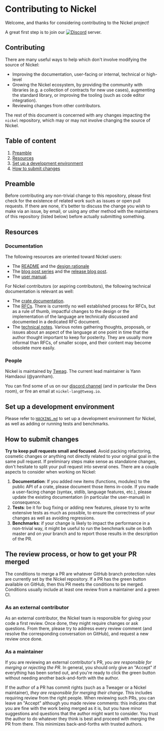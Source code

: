 # Contributing to Nickel

Welcome, and thanks for considering contributing to the Nickel project!

A great first step is to join our
[![Discord](https://img.shields.io/badge/Discord-100000?style=flat&logo=Discord&logoColor=C3C3C3&labelColor=4179DA&color=010101)][discord]
server.

## Contributing

There are many useful ways to help which don't involve modifying the source of
Nickel:

- Improving the documentation, user-facing or internal, technical or high-level
- Growing the Nickel ecosystem, by providing the community with libraries
  (e.g. a collection of contracts for new use cases), augmenting the
  standard library, or improving the tooling (such as code editor integration).
- Reviewing changes from other contributors.

The rest of this document is concerned with any changes impacting the `nickel`
repository, which may or may not involve changing the source of Nickel.

## Table of content

1. [Preamble](#preamble)
1. [Resources](#resources)
1. [Set up a development environment](#set-up-a-development-environment)
1. [How to submit changes](#how-to-submit-changes)

## Preamble

Before contributing any non-trivial change to this repository, please first
check for the existence of related work such as issues or open pull requests. If
there are none, it's better to discuss the change you wish to make via an issue,
by email, or using any other method with the maintainers of this repository
(listed below) before actually submitting something.

## Resources

### Documentation

The following resources are oriented toward Nickel users:

- The [README](./README.md) and the [design rationale](./RATIONALE.md)
- The [blog post series][blog-series] and the [release blog post][blog-release].
- The [user manual][user-manual].

For Nickel contributors (or aspiring contributors), the following technical
documentation is relevant as well:

- The [crate documentation][doc-crate].
- The [RFCs][rfcs]. There is currently no well established process for RFCs, but
  as a rule of thumb, impactful changes to the design or the implementation of
  the language are technically discussed and documented in a dedicated RFC
  document.
- The [technical notes][doc-notes]. Various notes gathering thoughts, proposals,
  or issues about an aspect of the language at one point in time that the author
  thought important to keep for posterity. They are usually more informal than
  RFCs, of smaller scope, and their content may become obsolete more easily.

### People

Nickel is maintained by [Tweag][tweag]. The current lead maintainer is Yann
Hamdaoui (@yannham).

You can find some of us on our [discord channel][nickel-chat] (and in
particular the Devs room), or fire an email at `nickel-lang@tweag.io`.

## Set up a development environment

Please refer to [`HACKING.md`](./HACKING.md) to set up a development environment
for Nickel, as well as adding or running tests and benchmarks.

## How to submit changes

**Try to keep pull requests small and focused**. Avoid packing refactoring,
cosmetic changes or anything not directly related to your original goal in the
same pull request. If preliminary steps make sense as standalone changes, don't
hesitate to split your pull request into several ones. There are a couple
aspects to consider when working on Nickel:

1. **Documentation**: If you added new items (functions, modules) to the public API
   of a crate, please document those items in-code. If you made a user-facing
   change (syntax, stdlib, language features, etc.), please update the existing
   documentation (in particular the user-manual) in consequence.
2. **Tests**: be it for bug fixing or adding new features, please try to write
   extensive tests as much as possible, to ensure the correctness of your
   changes as well as avoiding regressions.
3. **Benchmarks**: if your change is likely to impact the performance in a
   non-trivial way, it might be useful to run the benchmark suite on both master
   and on your branch and to report those results in the description of the PR.

## The review process, or how to get your PR merged

The conditions to merge a PR are whatever GitHub branch protection rules are
currently set by the Nickel repository. If a PR has the green button available
on GitHub, then this PR meets the conditions to be merged. Conditions usually
include at least one review from a maintainer and a green CI.

### As an external contributor

As an external contributor, the Nickel team is responsible for giving your code
a first review. Once done, they might require changes or ask questions. From
there, please try to address every review comment (and resolve the corresponding
conversation on GitHub), and request a new review once done.

### As a maintainer

If you are reviewing an external contributor's PR, _you are responsible for
merging or rejecting the PR_. In general, you should only give an "Accept" if
everything has been sorted out, and you're ready to click the green button
without needing another back-and-forth with the author.

If the author of a PR has commit rights (such as a Tweager or a Nickel
maintainer), _they are responsible for merging their change_. This includes
requiring review from the right people. When reviewing such PRs, you can leave
an "Accept" although you made review comments: this indicates that you are fine
with the work being merged as it is, but you have minor suggestions and
questions that the author might want to consider. You trust the author to do
whatever they think is best and proceed with merging the PR from there. This
minimizes back-and-forths with trusted authors.

[blog-series]: https://www.tweag.io/blog/2020-10-22-nickel-open-sourcing/
[blog-release]: https://www.tweag.io/blog/2022-03-11-nickel-first-release/
[user-manual]: https://nickel-lang.org/user-manual/introduction/
[doc-crate]: https://docs.rs/nickel-lang/0.1.0/nickel_lang/
[doc-notes]: notes/
[tweag]: https://www.tweag.io
[rfcs]: ./rfcs/
[nickel-chat]: https://discord.gg/vYDnJYBmax
[discord]: https://discord.gg/vYDnJYBmax

